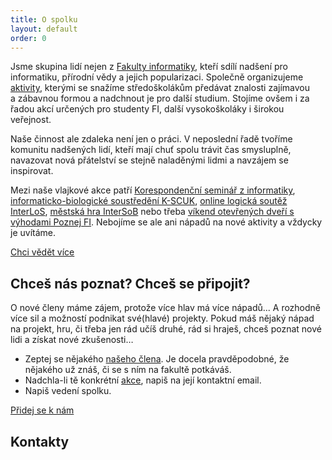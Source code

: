 ```yaml
---
title: O spolku
layout: default
order: 0
---
```


Jsme skupina lidí nejen z [Fakulty informatiky](https://fi.muni.cz/), kteří
sdílí nadšení pro informatiku, přírodní vědy a jejich popularizaci. Společně
organizujeme [aktivity](/events), kterými se snažíme středoškolákům předávat znalosti
zajímavou a zábavnou formou a nadchnout je pro další studium. Stojíme ovšem
i za řadou akcí určených pro studenty FI, další vysokoškoláky i širokou
veřejnost.

Naše činnost ale zdaleka není jen o práci. V neposlední řadě tvoříme komunitu
nadšených lidí, kteří mají chuť spolu trávit čas smysluplně, navazovat nová
přátelství se stejně naladěnými lidmi a navzájem se inspirovat.

Mezi naše vlajkové akce patří [Korespondenční seminář z informatiky](https://ksi.fi.muni.cz/),
[informaticko-biologické soustředění K-SCUK](https://kscuk.fi.muni.cz/),
[online logická soutěž InterLoS](https://interlos.fi.muni.cz/),
[městská hra InterSoB](https://intersob.math.muni.cz/) nebo třeba
[víkend otevřených dveří s výhodami Poznej FI](https://poznej.fi.muni.cz/).
Nebojíme se ale ani nápadů na nové aktivity a vždycky je uvítáme.

<a class="btn btn-large" href="/events">Chci vědět více</a>

## Chceš nás poznat? Chceš se připojit?

O nové členy máme zájem, protože více hlav má více nápadů... A rozhodně
více sil a možností podnikat své(hlavé) projekty. Pokud máš nějaký nápad
na projekt, hru, či třeba jen rád učíš druhé, rád si hraješ, chceš poznat nové
lidi a získat nové zkušenosti&hellip;

 * Zeptej se nějakého [našeho člena](/members). Je docela
   pravděpodobné, že nějakého už znáš, či se s ním na fakultě potkáváš.
 * Nadchla-li tě konkrétní [akce](/events), napiš na její kontaktní email.
 * Napiš vedení spolku.

<a class="btn btn-large" href="/prihlaska">Přidej se k nám</a>

<a name="contact"></a>
## Kontakty

<div class="center">
<a class="fa fa-fw fa-envelope fa-2x" href="mailto:zverinec-vybor@fi.muni.cz"></a>
<a class="fab fa-fw fa-facebook-square fa-2x" href="https://www.facebook.com/zverinec"></a>
<a class="fab fa-fw fa-youtube fa-2x" href="https://www.youtube.com/channel/UCmodZoLOSBFiFgimfAN5hpA"></a>
<a class="fab fa-fw fa-instagram-square fa-2x" href="https://instagram.com/spolekzverinec"></a>
</div>
